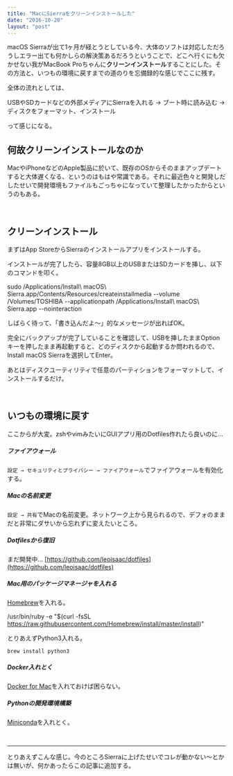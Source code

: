 ```yaml
---
title: "MacにSierraをクリーンインストールした"
date: "2016-10-20"
layout: "post"
---
```


macOS Sierraが出て1ヶ月が経とうとしている今、大体のソフトは対応しただろうしエラー出ても何かしらの解決策あるだろうということで、どこへ行くにも欠かせない我がMacBook Proちゃんに**クリーンインストール**することにした。その方法と、いつもの環境に戻すまでの道のりを忘備録的な感じでここに残す。

全体の流れとしては、

USBやSDカードなどの外部メディアにSierraを入れる → ブート時に読み込む → ディスクをフォーマット、インストール

って感じになる。

## 何故クリーンインストールなのか

MacやiPhoneなどのApple製品に於いて、既存のOSからそのままアップデートすると大体遅くなる、というのはもはや常識である。それに最近色々と開発しだしたせいで開発環境もファイルもごっちゃになっていて整理したかったからというのもある。

 

## クリーンインストール

まずはApp StoreからSierraのインストールアプリをインストールする。

インストールが完了したら、容量8GB以上のUSBまたはSDカードを挿し、以下のコマンドを叩く。

sudo /Applications/Install\\ macOS\\ Sierra.app/Contents/Resources/createinstallmedia --volume /Volumes/TOSHIBA --applicationpath /Applications/Install\\ macOS\\ Sierra.app --nointeraction

しばらく待って、「書き込んだよ〜」的なメッセージが出ればOK。

完全にバックアップが完了していることを確認して、USBを挿したままOptionキーを押したまま再起動すると、どのディスクから起動するか問われるので、Install macOS Sierraを選択してEnter。

あとはディスクユーティリティで任意のパーティションをフォーマットして、インストールするだけ。

 

## いつもの環境に戻す

ここからが大変。zshやvimみたいにGUIアプリ用のDotfiles作れたら良いのに...

##### ファイアウォール

`設定 → セキュリティとプライバシー → ファイアウォール`でファイアウォールを有効化する。

##### Macの名前変更

`設定 → 共有`でMacの名前変更。ネットワーク上から見られるので、デフォのままだと非常にダサいから忘れずに変えたいところ。

##### Dotfilesから復旧

まだ開発中... [https://github.com/leoisaac/dotfiles](https://github.com/leoisaac/dotfiles)

##### Mac用のパッケージマネージャを入れる

[Homebrew](http://brew.sh/index_ja.html)を入れる。

/usr/bin/ruby -e "$(curl -fsSL https://raw.githubusercontent.com/Homebrew/install/master/install)"

とりあえずPython3入れる。

`brew install python3`

##### Docker入れとく

[Docker for Mac](https://docs.docker.com/docker-for-mac/)を入れておけば困らない。

##### Pythonの開発環境構築

[Miniconda](http://conda.pydata.org/miniconda.html)を入れとく。

 

* * *

とりあえずこんな感じ。今のところSierraに上げたせいでコレが動かない〜とかは無いが、何かあったらこの記事に追加する。
